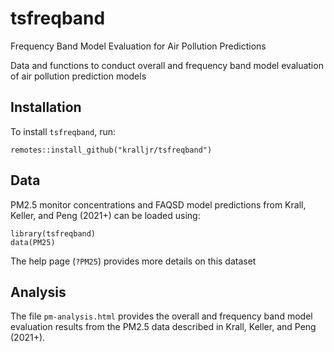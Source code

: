 # tsfreqband
Frequency Band Model Evaluation for Air Pollution Predictions

Data and functions to conduct overall and frequency band model evaluation of air pollution prediction models

## Installation

To install `tsfreqband`, run:

```
remotes::install_github("kralljr/tsfreqband")
```

## Data

PM2.5 monitor concentrations and FAQSD model predictions from Krall, Keller, and Peng (2021+) can be loaded using:

```
library(tsfreqband)
data(PM25)
```

The help page (`?PM25`) provides more details on this dataset

## Analysis

The file `pm-analysis.html` provides the overall and frequency band model evaluation results from the PM2.5 data described in Krall, Keller, and Peng (2021+).
